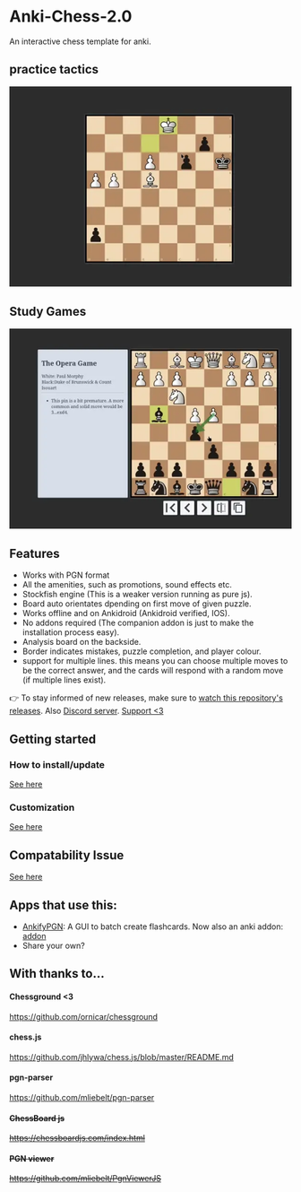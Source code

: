 # Anki-Chess-2.0
An interactive chess template for anki.

## practice tactics

![chess GIF](examples/puzzleDemo.webp)

## Study Games

![chess GIF](examples/viewerDemo.webp)


## Features

- Works with PGN format
- All the amenities, such as promotions, sound effects etc.
- Stockfish engine (This is a weaker version running as pure js).
- Board auto orientates dpending on first move of given puzzle.
- Works offline and on Ankidroid (Ankidroid verified, IOS).
- No addons required (The companion addon is just to make the installation process easy).
- Analysis board on the backside.
- Border indicates mistakes, puzzle completion, and player colour.
- support for multiple lines. this means you can choose multiple moves to be the correct answer, and the cards will respond with a random move (if multiple lines exist).

👉 To stay informed of new releases, make sure to [watch this repository's releases](https://help.github.com/en/articles/watching-and-unwatching-releases-for-a-repository). Also [Discord server](
https://discord.gg/YPj4Pz2Qzw). [Support <3](https://ko-fi.com/towelsniffer1437)


## Getting started

### How to install/update

[See here](documentation/installation.md)

### Customization

[See here](documentation/userConfig.md)


## Compatability Issue

[See here](documentation/compatability.md)


## Apps that use this:

- [AnkifyPGN](https://github.com/ThoughtfulSenpai/AnkifyPGN): A GUI to batch create flashcards. Now also an anki addon: [
addon](https://ankiweb.net/shared/info/569467423)
- Share your own?

## With thanks to...

#### Chessground <3
https://github.com/ornicar/chessground

#### chess.js
https://github.com/jhlywa/chess.js/blob/master/README.md

#### pgn-parser
https://github.com/mliebelt/pgn-parser


#### ~~ChessBoard js~~
~~https://chessboardjs.com/index.html~~

#### ~~PGN viewer~~
~~https://github.com/mliebelt/PgnViewerJS~~
